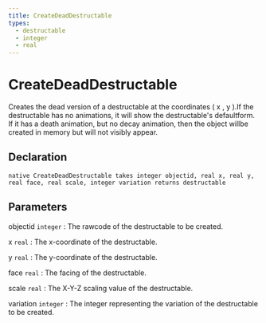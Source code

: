 ```yaml
---
title: CreateDeadDestructable
types:
  - destructable
  - integer
  - real
---
```


# CreateDeadDestructable
Creates the dead version of a destructable at the coordinates ( x , y ).If the destructable has no animations, it will show the destructable's defaultform. If it has a death animation, but no decay animation, then the object willbe created in memory but will not visibly appear.

## Declaration

```jass
native CreateDeadDestructable takes integer objectid, real x, real y, real face, real scale, integer variation returns destructable
```

## Parameters
objectid `integer`
: The rawcode of the destructable to be created.

x `real`
: The x-coordinate of the destructable.

y `real`
: The y-coordinate of the destructable.

face `real`
: The facing of the destructable.

scale `real`
: The X-Y-Z scaling value of the destructable.

variation `integer`
: The integer representing the variation of the destructable to be created.
